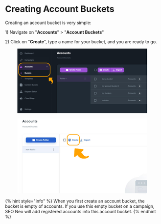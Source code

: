 # Creating Account Buckets

Creating an account bucket is very simple:

1\) Navigate on "**Accounts**" > "**Account Buckets**"

2\) Click on "**Create**", type a name for your bucket, and you are ready to go.

<figure><img src="../../.gitbook/assets/account_buckets menu.JPG" alt=""><figcaption></figcaption></figure>

<figure><img src="../../.gitbook/assets/account_bucket create.jpg" alt=""><figcaption></figcaption></figure>

{% hint style="info" %}
When you first create an account bucket, the bucket is empty of accounts. If you use this empty bucket on a campaign, SEO Neo will add registered accounts into this account bucket.
{% endhint %}
